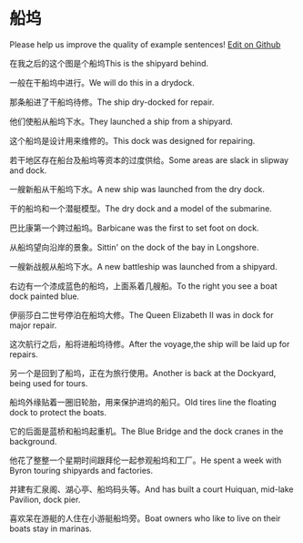 # 船坞

Please help us improve the quality of example sentences! [Edit on Github](https://github.com/jiyushe/jiyu-example-sentence-source/blob/main/chinese/chuanwu.md)

<p><span class="chinese">在我之后的这个图是个船坞</span><span class="english">This is the shipyard behind.</span></p>

<p><span class="chinese">一般在干船坞中进行。</span><span class="english">We will do this in a drydock.</span></p>

<p><span class="chinese">那条船进了干船坞待修。</span><span class="english">The ship dry-docked for repair.</span></p>

<p><span class="chinese">他们使船从船坞下水。</span><span class="english">They launched a ship from a shipyard.</span></p>

<p><span class="chinese">这个船坞是设计用来维修的。</span><span class="english">This dock was designed for repairing.</span></p>

<p><span class="chinese">若干地区存在船台及船坞等资本的过度供给。</span><span class="english">Some areas are slack in slipway and dock.</span></p>

<p><span class="chinese">一艘新船从干船坞下水。</span><span class="english">A new ship was launched from the dry dock.</span></p>

<p><span class="chinese">干的船坞和一个潜艇模型。</span><span class="english">The dry dock and a model of the submarine.</span></p>

<p><span class="chinese">巴比康第一个跨过船坞。</span><span class="english">Barbicane was the first to set foot on dock.</span></p>

<p><span class="chinese">从船坞望向沿岸的景象。</span><span class="english">Sittin' on the dock of the bay in Longshore.</span></p>

<p><span class="chinese">一艘新战舰从船坞下水。</span><span class="english">A new battleship was launched from a shipyard.</span></p>

<p><span class="chinese">右边有一个漆成蓝色的船坞，上面系着几艘船。</span><span class="english">To the right you see a boat dock painted blue.</span></p>

<p><span class="chinese">伊丽莎白二世号停泊在船坞大修。</span><span class="english">The Queen Elizabeth II was in dock for major repair.</span></p>

<p><span class="chinese">这次航行之后，船将进船坞待修。</span><span class="english">After the voyage,the ship will be laid up for repairs.</span></p>

<p><span class="chinese">另一个是回到了船坞，正在为旅行使用。</span><span class="english">Another is back at the Dockyard, being used for tours.</span></p>

<p><span class="chinese">船坞外缘贴着一圈旧轮胎，用来保护进坞的船只。</span><span class="english">Old tires line the floating dock to protect the boats.</span></p>

<p><span class="chinese">它的后面是蓝桥和船坞起重机。</span><span class="english">The Blue Bridge and the dock cranes in the background.</span></p>

<p><span class="chinese">他花了整整一个星期时间跟拜伦一起参观船坞和工厂。</span><span class="english">He spent a week with Byron touring shipyards and factories.</span></p>

<p><span class="chinese">并建有汇泉阁、湖心亭、船坞码头等。</span><span class="english">And has built a court Huiquan, mid-lake Pavilion, dock pier.</span></p>

<p><span class="chinese">喜欢呆在游艇的人住在小游艇船坞旁。</span><span class="english">Boat owners who like to live on their boats stay in marinas.</span></p>

